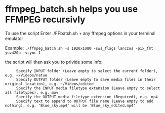 # ffmpeg_batch.sh helps you use FFMPEG recursivly 
    
To use the script Enter ./FFbatsh.sh + any ffmpeg options in your terminal emulator
    
Example: `./ffmpeg_batch.sh -s 1920x1080 -sws_flags lanczos -pix_fmt yuv420p -vsync 1`

  the script will then ask you to privide some info:
  
         Specify INPUT folder (Leave empty to select the current folder), e.g. ~/Videos/natue
         Specify OUTPUT folder (Leave empty to save media files in their original location), e.g. ~/Videos/edited
         Specify the INPUT media filetype extension (Leave empty to select all filetypes), e.g. mov
         Specify the OUTPUT media filetype extension (Required), e.g. mp4
         Specify text to append to OUTPUT file name (Leave empty to add nothing), e.g. 'Blue_sky.mp4' will be 'Blue_sky_edited.mp4'
